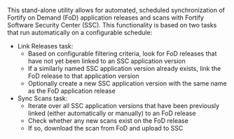 This stand-alone utility allows for automated, scheduled synchronization of Fortify on Demand (FoD) application releases and scans with Fortify Software Security Center (SSC). This functionality is based on two tasks that run automatically on a configurable schedule: 

* Link Releases task:
	* Based on configurable filtering criteria, look for FoD releases that have not yet been linked to an SSC application version
	* If a similarly named SSC application version already exists, link the FoD release to that application version
	* Optionally create a new SSC application version with the same name as the FoD application release 
* Sync Scans task:
	* Iterate over all SSC application versions that have been previously linked (either automatically or manually) to an FoD release
	* Check whether any new scans exist on the FoD release
	* If so, download the scan from FoD and upload to SSC

